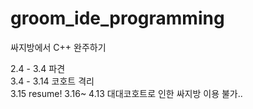 # groom_ide_programming
싸지방에서 C++ 완주하기

2.4 - 3.4 파견  
3.4 - 3.14 코호트 격리    
3.15 resume!
3.16~ 4.13 대대코호트로 인한 싸지방 이용 불가..  

